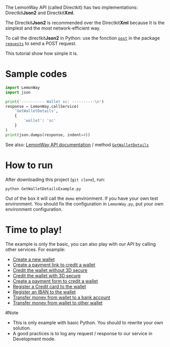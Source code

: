 The LemonWay API (called Directkit) has two implementations: Directkit**Json2** and Directkit**Xml**.

The Directkit**Json2** is recommended over the Directkit**Xml** because It is the simplest and the most network-efficient way.

To call the directkit**Json2** in Python: use the fonction [`post`] in the package [`requests`] to send a POST request.

This tutorial show how simple it is.

# Sample codes

```python
import LemonWay
import json

print('---------- Wallet sc: ----------\n')
response = LemonWay.callService(
    'GetWalletDetails', 
    {
        'wallet': 'sc'
    }
)
print(json.dumps(response, indent=4))
```
See also: [LemonWay API documentation](http://documentation.lemonway.fr/) / method [`GetWalletDetails`](http://documentation.lemonway.fr/api-en/directkit/manage-wallets/getwalletdetails-getting-detailed-wallet-data)

# How to run

After downloading this project (`git clone`), run:
```
python GetWalletDetailsExample.py
```
Out of the box it will call the `demo` environment. If you have your own test environment. You should fix the configuration in `LemonWay.py`, put your own environment configuration.

# Time to play!

The example is only the basic, you can also play with our API by calling other services. For example:
- [Create a new wallet](http://documentation.lemonway.fr/api-en/directkit/manage-wallets/registerwallet-creating-a-new-wallet)
- [Create a payment link to credit a wallet](http://documentation.lemonway.fr/api-en/directkit/money-in-credit-a-wallet/by-card/moneyinwebinit-indirect-mode-money-in-by-card-crediting-a-wallet)
- [Credit the wallet without 3D secure](http://documentation.lemonway.fr/api-en/directkit/money-in-credit-a-wallet/by-card/moneyin-credit-a-wallet-with-a-non-3d-secure-card-payment)
- [Credit the wallet with 3D secure](http://documentation.lemonway.fr/api-en/directkit/money-in-credit-a-wallet/by-card/moneyin3dinit-direct-mode-3d-secure-payment-init-to-credit-a-wallet)
- [Create a payment form to credit a wallet](http://documentation.lemonway.fr/api-en/directkit/money-in-credit-a-wallet/payment-form)
- [Register a Credit card to the wallet](http://documentation.lemonway.fr/api-en/directkit/money-in-credit-a-wallet/by-card/registercard-linking-a-card-number-to-a-wallet-for-one-click-payment-or-rebill)
- [Register an IBAN to the wallet](http://documentation.lemonway.fr/api-en/directkit/money-out-debit-a-wallet-and-credit-a-bank-account/registeriban-link-an-iban-to-a-wallet)
- [Transfer money from wallet to a bank account](http://documentation.lemonway.fr/api-en/directkit/money-out-debit-a-wallet-and-credit-a-bank-account/moneyout-external-fund-transfer-from-a-wallet-to-a-bank-account)
- [Transfer money from wallet to other wallet](http://documentation.lemonway.fr/api-en/directkit/p2p-transfer-between-wallets/sendpayment-on-us-payment-between-wallets)

#Note

* This is only example with basic Python. You should to rewrite your own solution.
* A good practices is to log any request / response to our service in Development mode.

[`post`]: http://docs.python-requests.org/en/master/user/quickstart/
[`requests`]: http://docs.python-requests.org/en/master/
